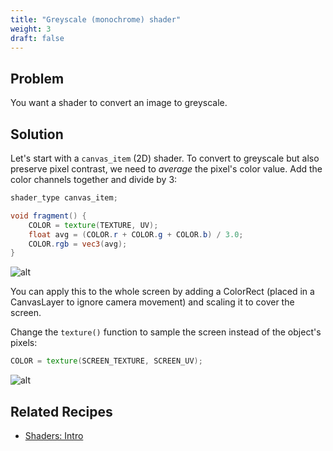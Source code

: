 ```yaml
---
title: "Greyscale (monochrome) shader"
weight: 3
draft: false
---
```


## Problem

You want a shader to convert an image to greyscale.

## Solution

Let's start with a `canvas_item` (2D) shader. To convert to greyscale but also preserve pixel contrast, we need to _average_ the pixel's color value. Add the color channels together and divide by 3:

```glsl
shader_type canvas_item;

void fragment() {
    COLOR = texture(TEXTURE, UV);
    float avg = (COLOR.r + COLOR.g + COLOR.b) / 3.0;
    COLOR.rgb = vec3(avg);
}
```

![alt](/godot_recipes/img/shader_greyscale01.png)

You can apply this to the whole screen by adding a ColorRect (placed in a CanvasLayer to ignore camera movement) and scaling it to cover the screen.

Change the `texture()` function to sample the screen instead of the object's pixels:

```glsl
COLOR = texture(SCREEN_TEXTURE, SCREEN_UV);
```

![alt](/godot_recipes/img/shader_greyscale02.png)

## Related Recipes

- [Shaders: Intro](/godot_recipes/shaders/intro/)